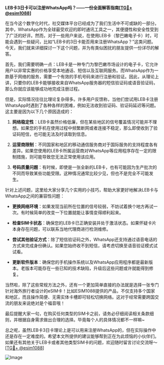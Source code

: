 **LEB卡3日卡可以注册WhatsApp吗？——一份全面解答指南[[TG💪+ @esim1088](https://t.me/s/esim1088)]**

在当今这个数字化时代，社交媒体平台已经成为了我们生活中不可或缺的一部分。其中，WhatsApp作为全球最受欢迎的即时通讯工具之一，其便捷性和安全性受到了广泛的好评。然而，对于一些用户来说，在使用LEB卡（黎巴嫩电子卡）时，可能会遇到一些疑问，比如“LEB卡的3日卡能否用来注册WhatsApp？”这类问题。今天，我们就来详细探讨一下这个问题，并为有类似困扰的朋友提供一份详尽的解答。

首先，我们需要明确一点：LEB卡是一种专门为黎巴嫩市场设计的电子卡，它允许用户以非常实惠的价格享受本地通话、短信以及互联网服务。而WhatsApp作为一款基于网络的服务，需要一个有效的手机号码来进行注册和验证。因此，从理论上讲，只要你的LEB卡能够接收来自WhatsApp服务器的短信验证码或语音验证码，那么你就应该能够成功地完成注册过程。

但是，实际情况往往比理论复杂得多。许多用户反馈称，当他们尝试用LEB卡注册WhatsApp时遇到了各种各样的困难，例如无法收到验证码、验证码延迟等问题。这主要是因为以下几个原因造成的：

1. **网络稳定性**：LEB卡虽然价格低廉，但在某些地区的信号覆盖情况可能并不理想。如果您的手机在使用过程中频繁断网或者连接不稳定，那么即使收到了验证码短信，也可能无法及时读取到信息。
   
2. **运营商限制**：不同国家和地区的移动通信服务商对于国际服务的支持程度各有差异。如果您使用的LEB卡所属运营商对WhatsApp等应用程序存在一定的限制措施，则可能导致您无法正常使用该应用。

3. **号码质量问题**：有时候，即使是一张全新的LEB卡，也有可能因为生产批次的不同而导致某些功能受限。这种情况通常比较少见，但也不是完全不可能发生。

针对上述问题，这里给大家分享几个实用的小技巧，帮助大家更好地解决LEB卡与WhatsApp之间的兼容性问题：

- **更换网络环境**：如果发现当前所在位置的信号较弱，不妨试着换个地方再试一次。有时候简单的改变一下位置就能让事情变得顺利起来。
  
- **检查SIM卡状态**：确保您的LEB卡已正确安装并处于激活状态。如果怀疑卡片本身存在问题，可以联系当地代理商进行检测维修。

- **尝试其他验证方式**：除了短信验证码之外，WhatsApp还支持通过语音电话的方式来完成身份确认。如果您始终收不到短信，请考虑切换至语音验证模式试试看。

- **更新软件版本**：确保您的手机操作系统以及WhatsApp应用程序都是最新版本。老版本可能存在一些已知的技术缺陷，升级后这些问题或许就能得到修复。

当然啦，除了这些常规方法之外，还有一个更加简单直接的办法就是选择一张专门针对海外旅行者设计的eSIM卡！比如ESIM1088提供的产品，不仅支持多个国家和地区，而且操作简便、无需实体卡槽即可轻松切换网络。这对于经常需要跨国交流的朋友来说绝对是个福音哦！

最后提醒大家一句，在购买任何类型的SIM卡之前，请务必仔细阅读相关条款细则，并根据自身需求做出合理的选择。毕竟每个人的具体情况都不一样嘛~

总之呢，虽然LEB卡3日卡理论上是可以用来注册WhatsApp的，但在实际操作中还是存在一定难度的。希望本文所提供的建议能够帮到正在为此烦恼的小伙伴们。如果还有其他关于LEB卡或者其他类型SIM卡的问题，欢迎随时留言讨论交流呀～ [[TG💪+ @esim1088](https://t.me/s/esim1088)] 

![Image](https://i.postimg.cc/4NQfJmqS/Snipaste-2025-05-13-00-14-12.png)